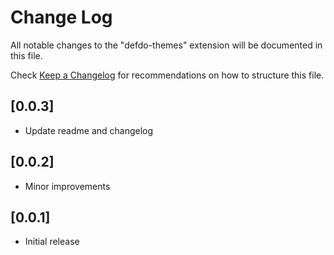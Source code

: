 # Change Log

All notable changes to the "defdo-themes" extension will be documented in this file.

Check [Keep a Changelog](http://keepachangelog.com/) for recommendations on how to structure this file.

## [0.0.3]

- Update readme and changelog

## [0.0.2]

- Minor improvements

## [0.0.1]

- Initial release
